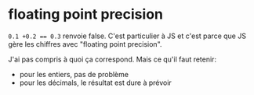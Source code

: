 # floating point precision

`0.1 +0.2 == 0.3` renvoie false. C'est particulier à JS et c'est parce que JS gère les chiffres avec "floating point precision".

J'ai pas compris à quoi ça correspond. Mais ce qu'il faut retenir: 
- pour les entiers, pas de problème
- pour les décimals, le résultat est dure à prévoir

